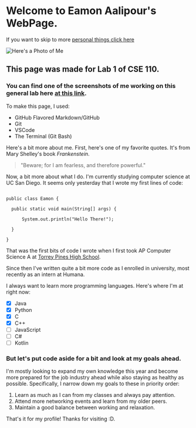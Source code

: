 # Welcome to Eamon Aalipour's WebPage.

If you want to skip to more [personal things click here](https://github.com/aalipoure34/Lab-1-Repo/new/main#but-lets-put-code-aside-for-a-bit-and-look-at-my-goals-ahead)

![Here's a Photo of Me](https://media-exp1.licdn.com/dms/image/C5603AQFRjIXisf4Gqg/profile-displayphoto-shrink_200_200/0/1593136914665?e=1636588800&v=beta&t=7rTc1-lUrVTXnL1LtuDSurjEdMVlwiGFls3JrJ7npdQ)

## This page was made for Lab 1 of CSE 110.

### You can find one of the screenshots of me working on this general lab here [at this link](screenshots/VSCodeBranch.PNG).

To make this page, I used:

- GitHub Flavored Markdown/GitHub
- Git
- VSCode
- The Terminal (Git Bash)

Here's a bit more about me. First, here's one of my favorite quotes. It's from Mary Shelley's book *Frankenstein*.

> "Beware; for I am fearless, and therefore powerful."

Now, a bit more about what I do. I'm currently studying computer science at UC San Diego. It seems only yesterday that I wrote my first lines of code:

```

public class Eamon {

  public static void main(String[] args) {
  
      System.out.println("Hello There!");
      
  }
  
}

```

That was the first bits of code I wrote when I first took AP Computer Science A at [Torrey Pines High School](http://tp.sduhsd.net/). 

Since then I've written quite a bit more code as I enrolled in university, most recently as an intern at Humana. 

I always want to learn more programming languages. Here's where I'm at right now:

- [x] Java
- [x] Python
- [x] C
- [x] C++
- [ ] JavaScript
- [ ] C#
- [ ] Kotlin

### But let's put code aside for a bit and look at my goals ahead.

I'm mostly looking to expand my own knowledge this year and become more prepared for the job industry ahead while also staying as healthy as possible. 
Specifically, I narrow down my goals to these in priority order:

1. Learn as much as I can from my classes and always pay attention.
2. Attend more networking events and learn from my older peers.
3. Maintain a good balance between working and relaxation.

That's it for my profile! Thanks for visiting :D. 





